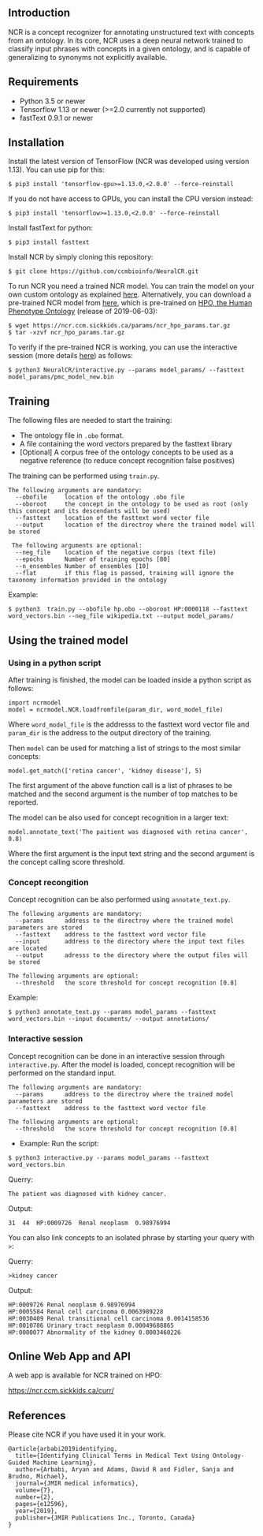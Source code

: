 ## Introduction
NCR is a concept recognizer for annotating unstructured text with concepts from an ontology. In its core, NCR uses a deep neural network trained to classify input phrases with concepts in a given ontology, and is capable of generalizing to synonyms not explicitly available.

## Requirements
* Python 3.5 or newer
* Tensorflow 1.13 or newer (>=2.0 currently not supported)
* fastText 0.9.1 or newer

## Installation
Install the latest version of TensorFlow (NCR was developed using version 1.13). You can use pip for this:
```
$ pip3 install 'tensorflow-gpu>=1.13.0,<2.0.0' --force-reinstall
```

If you do not have access to GPUs, you can install the CPU version instead:
```
$ pip3 install 'tensorflow>=1.13.0,<2.0.0' --force-reinstall
```

Install fastText for python:
```
$ pip3 install fasttext
```

Install NCR by simply cloning this repository:
```
$ git clone https://github.com/ccmbioinfo/NeuralCR.git
```

To run NCR you need a trained NCR model. You can train the model on your own custom ontology as explained [here](#training). Alternatively, you can download a pre-trained NCR model from [here](https://ncr.ccm.sickkids.ca/params/ncr_hpo_params.tar.gz), which is pre-trained on [HPO, the Human Phenotype Ontology](https://hpo.jax.org/app/) (release of 2019-06-03):
```
$ wget https://ncr.ccm.sickkids.ca/params/ncr_hpo_params.tar.gz
$ tar -xzvf ncr_hpo_params.tar.gz
```

To verify if the pre-trained NCR is working, you can use the interactive session (more details [here](#interactive-session)) as follows:
```
$ python3 NeuralCR/interactive.py --params model_params/ --fasttext model_params/pmc_model_new.bin
```

## Training
The following files are needed to start the training:
* The ontology file in `.obo` format.
* A file containing the word vectors prepared by the fasttext library
* [Optional] A corpus free of the ontology concepts to be used as a negative reference (to reduce concept recognition false positives)

The training can be performed using `train.py`.
```
The following arguments are mandatory:
  --obofile     location of the ontology .obo file
  --oboroot     the concept in the ontology to be used as root (only this concept and its descendants will be used)
  --fasttext    location of the fasttext word vector file
  --output      location of the directroy where the trained model will be stored
  
 The following arguments are optional:
  --neg_file    location of the negative corpus (text file)
  --epochs      Number of training epochs [80]
  --n_ensembles Number of ensembles [10]
  --flat        if this flag is passed, training will ignore the taxonomy information provided in the ontology
  ```

Example:
```
$ python3  train.py --obofile hp.obo --oboroot HP:0000118 --fasttext word_vectors.bin --neg_file wikipedia.txt --output model_params/
```
## Using the trained model

### Using in a python script
After training is finished, the model can be loaded inside a python script as follows:
```
import ncrmodel 
model = ncrmodel.NCR.loadfromfile(param_dir, word_model_file)
```

Where `word_model_file` is the addresss to the fasttext word vector file and `param_dir` is the address to the output directory of the training.

Then `model` can be used for matching a list of strings to the most similar concepts:
```
model.get_match(['retina cancer', 'kidney disease'], 5)
```
The first argument of the above function call is a list of phrases to be matched and the second argument is the number of top matches to be reported.

The model can be also used for concept recognition in a larger text:
```
model.annotate_text('The paitient was diagnosed with retina cancer', 0.8)
```
Where the first argument is the input text string and the second argument is the concept calling score threshold.

### Concept recongition
Concept recognition can be also performed using `annotate_text.py`. 
```
The following arguments are mandatory:
  --params      address to the directroy where the trained model parameters are stored
  --fasttext    address to the fasttext word vector file
  --input       address to the directory where the input text files are located
  --output      adresss to the directory where the output files will be stored
  
The following arguments are optional:
  --threshold   the score threshold for concept recognition [0.8]
```

Example:
```
$ python3 annotate_text.py --params model_params --fasttext word_vectors.bin --input documents/ --output annotations/
```

### Interactive session
Concept recognition can be done in an interactive session through `interactive.py`. After the model is loaded, concept recognition will be performed on the standard input.
```
The following arguments are mandatory:
  --params      address to the directroy where the trained model parameters are stored
  --fasttext    address to the fasttext word vector file
  
The following arguments are optional:
  --threshold   the score threshold for concept recognition [0.8]
```

* Example:
Run the script:
```
$ python3 interactive.py --params model_params --fasttext word_vectors.bin
```
Querry:
```
The patient was diagnosed with kidney cancer.
```
Output:
```
31	44	HP:0009726	Renal neoplasm	0.98976994
```

You can also link concepts to an isolated phrase by starting your query with `>`:

Querry:
```
>kidney cancer
```
Output:
```
HP:0009726 Renal neoplasm 0.98976994
HP:0005584 Renal cell carcinoma 0.0063989228
HP:0030409 Renal transitional cell carcinoma 0.0014158536
HP:0010786 Urinary tract neoplasm 0.00049688865
HP:0000077 Abnormality of the kidney 0.0003460226
```
## Online Web App and API
A web app is available for NCR trained on HPO:

https://ncr.ccm.sickkids.ca/curr/


## References
Please cite NCR if you have used it in your work.

```
@article{arbabi2019identifying,
  title={Identifying Clinical Terms in Medical Text Using Ontology-Guided Machine Learning},
  author={Arbabi, Aryan and Adams, David R and Fidler, Sanja and Brudno, Michael},
  journal={JMIR medical informatics},
  volume={7},
  number={2},
  pages={e12596},
  year={2019},
  publisher={JMIR Publications Inc., Toronto, Canada}
}
```


